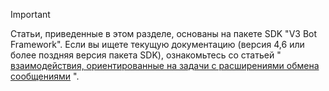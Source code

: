 > [!Important]
> Статьи, приведенные в этом разделе, основаны на пакете SDK "V3 Bot Framework". Если вы ищете текущую документацию (версия 4,6 или более поздняя версия пакета SDK), ознакомьтесь со статьей " [взаимодействия, ориентированные на задачи с расширениями обмена сообщениями](~/messaging-extensions/what-are-messaging-extensions.md) ".
